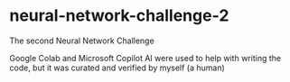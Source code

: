 # neural-network-challenge-2
The second Neural Network Challenge

Google Colab and Microsoft Copilot AI were used to help with writing the code, but it was curated and verified by myself (a human)
